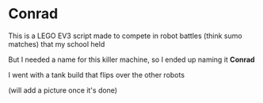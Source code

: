 # Conrad

This is a LEGO EV3 script made to compete in robot battles (think sumo matches) that my school held

But I needed a name for this killer machine, so I ended up naming it **Conrad**

I went with a tank build that flips over the other robots

(will add a picture once it's done)
